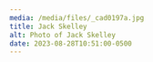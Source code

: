 ```yaml
---
media: /media/files/_cad0197a.jpg
title: Jack Skelley
alt: Photo of Jack Skelley
date: 2023-08-28T10:51:00-0500
---
```

